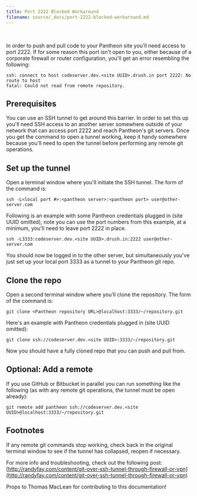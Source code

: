 ```yaml
---
title: Port 2222 Blocked Workaround
filename: source/_docs/port-2222-blocked-workaround.md
---
```


​

In order to push and pull code to your Pantheon site you'll need access to port 2222. If for some reason this port isn't open to you, either because of a corporate firewall or router configuration, you'll get an error resembling the following:

    ssh: connect to host codeserver.dev.<site UUID>.drush.in port 2222: No route to host
    fatal: Could not read from remote repository.

## Prerequisites

You can use an SSH tunnel to get around this barrier. In order to set this up you'll need SSH access to an another server somewhere outside of your network that can access port 2222 and reach Pantheon's git servers. Once you get the command to open a tunnel working, keep it handy somewhere because you'll need to open the tunnel before performing any remote git operations.

## Set up the tunnel

Open a terminal window where you'll initiate the SSH tunnel. The form of the command is:

    ssh -L<local port #>:<pantheon server>:<pantheon port> user@other-server.com

Following is an example with some Pantheon credentials plugged in (site UUID omitted), note you can use the port numbers from this example, at a minimum, you'll need to leave port 2222 in place.

    ssh -L3333:codeserver.dev.<site UUID>.drush.in:2222 user@other-server.com

You should now be logged in to the other server, but simultaneously you've just set up your local port 3333 as a tunnel to your Pantheon git repo.

## Clone the repo

Open a second terminal window where you'll clone the repository. The form of the command is:

    git clone <Pantheon repository URL>@localhost:3333/~/repository.git

Here's an example with Pantheon credentials plugged in (site UUID omitted):

    git clone ssh://codeserver.dev.<site UUID>:3333/~/repository.git

Now you should have a fully cloned repo that you can push and pull from.

## Optional: Add a remote

If you use GitHub or Bitbucket in parallel you can run something like the following (as with any remote git operations, the tunnel must be open already):

    git remote add pantheon ssh://codeserver.dev.<site UUID>@localhost:3333/~/repository.git

## Footnotes

If any remote git commands stop working, check back in the original terminal window to see if the tunnel has collapsed, reopen if necessary.

For more info and troubleshooting, check out the following post:  
 [http://randyfay.com/content/git-over-ssh-tunnel-through-firewall-or-vpn](http://randyfay.com/content/git-over-ssh-tunnel-through-firewall-or-vpn)

Props to Thomas MacLean for contributing to this documentation!
